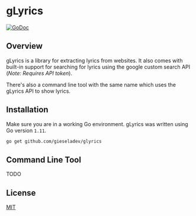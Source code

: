 # gLyrics
[![GoDoc](https://godoc.org/github.com/gieseladev/glyrics?status.svg)][godoc-link]

## Overview
gLyrics is a library for extracting lyrics from websites. 
It also comes with built-in support for searching for lyrics using
the google custom search API (*Note: Requires API token*).

There's also a command line tool with the same name which uses the gLyrics
API to show lyrics.

## Installation
Make sure you are in a working Go environment. 
gLyrics was written using Go version `1.11`.
```bash
go get github.com/gieseladev/glyrics
```

## Command Line Tool
TODO

## License
[MIT](/LICENSE)

[godoc-link]: https://godoc.org/github.com/gieseladev/glyrics